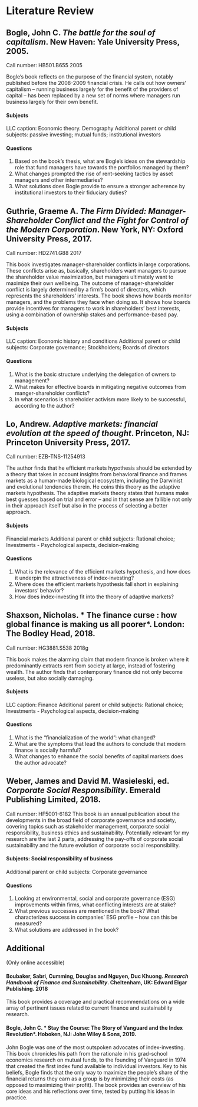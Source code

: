 # Literature Review


## Bogle, John C. *The battle for the soul of capitalism*. New Haven: Yale University Press, 2005.

Call number: HB501.B655 2005

Bogle’s book reflects on the purpose of the financial system, notably published before the 2008-2009 financial crisis. He calls out how owners’ capitalism – running business largely for the benefit of the providers of capital – has been replaced by a new set of norms where managers run business largely for their own benefit. 

#### Subjects
LLC caption: Economic theory. Demography
Additional parent or child subjects: passive investing; mutual funds; institutional investors

#### Questions
1. Based on the book’s thesis, what are Bogle’s ideas on the stewardship role that fund managers have towards the portfolios managed by them?
2. What changes prompted the rise of rent-seeking tactics by asset managers and other intermediaries?
3. What solutions does Bogle provide to ensure a stronger adherence by institutional investors to their fiduciary duties?


## Guthrie, Graeme A. *The Firm Divided: Manager-Shareholder Conflict and the Fight for Control of the Modern Corporation*. New York, NY: Oxford University Press, 2017.

Call number: HD2741.G88 2017

This book investigates manager-shareholder conflicts in large corporations. These conflicts arise as, basically, shareholders want managers to pursue the shareholder value maximization, but managers ultimately want to maximize their own wellbeing. The outcome of manager-shareholder conflict is largely determined by a firm’s board of directors, which represents the shareholders’ interests. The book shows how boards monitor managers, and the problems they face when doing so. It shows how boards provide incentives for managers to work in shareholders’ best interests, using a combination of ownership stakes and performance-based pay.

#### Subjects
LLC caption: Economic history and conditions
Additional parent or child subjects: Corporate governance; Stockholders; Boards of directors

#### Questions
1. What is the basic structure underlying the delegation of owners to management?
2. What makes for effective boards in mitigating negative outcomes from manger-shareholder conflicts?
3. In what scenarios is shareholder activism more likely to be successful, according to the author? 

## Lo, Andrew. *Adaptive markets: financial evolution at the speed of thought*. Princeton, NJ: Princeton University Press, 2017.

Call number: EZB-TNS-11254913

The author finds that he efficient markets hypothesis should be extended by a theory that takes in account insights from behavioral finance and frames markets as a human-made biological ecosystem, including the Darwinist and evolutional tendencies therein. He coins this theory as the adaptive markets hypothesis. The adaptive markets theory states that humans make best guesses based on trial and error – and in that sense are fallible not only in their approach itself but also in the process of selecting a better approach.

#### Subjects 
Financial markets
Additional parent or child subjects: Rational choice; Investments - Psychological aspects, decision-making

#### Questions
1.	What is the relevance of the efficient markets hypothesis, and how does it underpin the attractiveness of index-investing?
2.	Where does the efficient markets hypothesis fall short in explaining investors’ behavior?
3.	How does index-investing fit into the theory of adaptive markets?


## Shaxson, Nicholas. * The finance curse : how global finance is making us all poorer*. London: The Bodley Head, 2018.
Call number: HG3881.S538 2018g

This book makes the alarming claim that modern finance is broken where it predominantly extracts rent from society at large, instead of fostering wealth. The author finds that contemporary finance did not only become useless, but also socially damaging. 

#### Subjects 
LLC caption: Finance
Additional parent or child subjects: Rational choice; Investments - Psychological aspects, decision-making

#### Questions
1.	What is the “financialization of the world”: what changed? 
2.	What are the symptoms that lead the authors to conclude that modern finance is socially harmful?
3.	What changes to enhance the social benefits of capital markets does the author advocate?

## Weber, James and David M. Wasieleski, ed. *Corporate Social Responsibility*. Emerald Publishing Limited, 2018.

Call number: HF5001-6182
This book is an annual publication about the developments in the broad field of corporate governance and society, covering topics such as stakeholder management, corporate social responsibility, business ethics and sustainability. Potentially relevant for my research are the last 2 parts, addressing the pay-offs of corporate social sustainability and the future evolution of corporate social responsibility.

#### Subjects: Social responsibility of business
Additional parent or child subjects: Corporate governance

#### Questions
1.	Looking at environmental, social and corporate governance (ESG) improvements within firms, what conflicting interests are at stake?
2.	What previous successes are mentioned in the book? What characterizes success in companies’ ESG profile – how can this be measured?
3.	What solutions are addressed in the book?

## Additional
(Only online accessible)

#### Boubaker, Sabri, Cumming, Douglas and Nguyen, Duc Khuong. *Research Handbook of Finance and Sustainability*. Cheltenham, UK: Edward Elgar Publishing. 2018

This book provides a coverage and practical recommendations on a wide array of pertinent issues related to current finance and sustainability research.

#### Bogle, John C. * Stay the Course: The Story of Vanguard and the Index Revolution*. Hoboken, NJ: John Wiley & Sons, 2019.
John Bogle was one of the most outspoken advocates of index-investing. This book chronicles his path from the rationale in his grad-school economics research on mutual funds, to the founding of Vanguard in 1974 that created the first index fund available to individual investors. Key to his beliefs, Bogle finds that the only way to maximize the people’s share of the financial returns they earn as a group is by minimizing their costs (as opposed to maximizing their profit). The book provides an overview of his core ideas and his reflections over time, tested by putting his ideas in practice.

